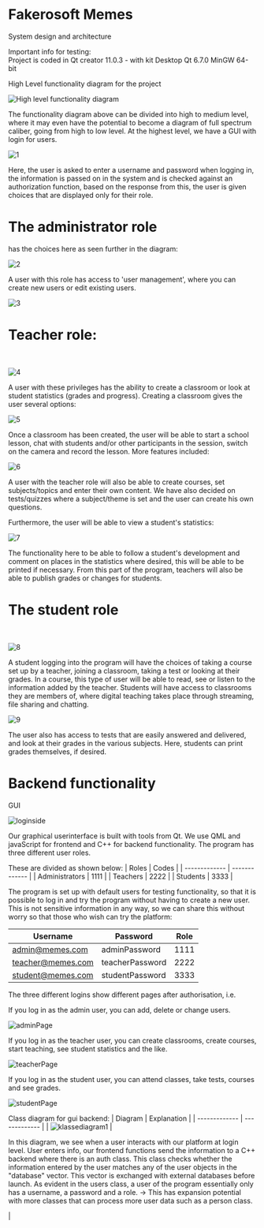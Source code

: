 # Fakerosoft Memes 
System design and architecture

Important info for testing:<br>
Project is coded in Qt creator 11.0.3 - with kit Desktop Qt 6.7.0 MinGW 64-bit

High Level functionality diagram for the project

![High level functionality diagram](https://github.com/Bjorgeh/fakerosoft-memes/assets/122554284/ff6dae80-ea48-4702-a7f5-a7e65374fccc)

The functionality diagram above can be divided into high to medium level, where it may even have the potential to become a diagram of full spectrum caliber, going from high to low level. At the highest level, we have a GUI with login for users.

![1](https://github.com/Bjorgeh/fakerosoft-memes/assets/122554284/c78e1772-d389-431f-9e5d-166ca588e296)<br>

Here, the user is asked to enter a username and password when logging in, the information is passed on in the system and is checked against an authorization function, based on the response from this, the user is given choices that are displayed only for their role.

<h1><b>The administrator role</b></h1> has the choices here as seen further in the diagram:
<br>

![2](https://github.com/Bjorgeh/fakerosoft-memes/assets/122554284/3f45ebe0-b3c2-49a2-bf50-f3c5ca722be0)
 
A user with this role has access to 'user management', where you can create new users or edit existing users.
<br>

![3](https://github.com/Bjorgeh/fakerosoft-memes/assets/122554284/488e6860-6aa6-472a-91bf-f4906be33ca7)

<h1><b>Teacher role:</b></h1>
<br>

![4](https://github.com/Bjorgeh/fakerosoft-memes/assets/122554284/8aec74b0-07b3-4eca-b528-30c5a56e161f)


A user with these privileges has the ability to create a classroom or look at student statistics (grades and progress).
Creating a classroom gives the user several options:
<br>

![5](https://github.com/Bjorgeh/fakerosoft-memes/assets/122554284/534cb81d-4e68-4a5b-9430-76b061dd1ed1)


Once a classroom has been created, the user will be able to start a school lesson, chat with students and/or other participants in the session, switch on the camera and record the lesson.
More features included:
<br>

![6](https://github.com/Bjorgeh/fakerosoft-memes/assets/122554284/be7f05f7-a7f7-4b66-8cf0-df10a39d1130)


A user with the teacher role will also be able to create courses, set subjects/topics and enter their own content. We have also decided on tests/quizzes where a subject/theme is set and the user can create his own questions.

Furthermore, the user will be able to view a student's statistics:
<br>

![7](https://github.com/Bjorgeh/fakerosoft-memes/assets/122554284/3f1a7b15-0600-4b59-a873-a4143a541d5a)

The functionality here to be able to follow a student's development and comment on places in the statistics where desired, this will be able to be printed if necessary. From this part of the program, teachers will also be able to publish grades or changes for students.
<h1><b>The student role</b></h1>
<br>

![8](https://github.com/Bjorgeh/fakerosoft-memes/assets/122554284/5ac5d244-50d6-46e0-8cab-c86ddfac374d)


A student logging into the program will have the choices of taking a course set up by a teacher, joining a classroom, taking a test or looking at their grades.
In a course, this type of user will be able to read, see or listen to the information added by the teacher. Students will have access to classrooms they are members of, where digital teaching takes place through streaming, file sharing and chatting.
<br>

![9](https://github.com/Bjorgeh/fakerosoft-memes/assets/122554284/4c630ebb-0931-4515-82e2-6d4499331cd2)

The user also has access to tests that are easily answered and delivered, and look at their grades in the various subjects. Here, students can print grades themselves, if desired.

<h1>Backend functionality</h1>

GUI <br>

![loginside](https://github.com/Bjorgeh/fakerosoft-memes/assets/122554284/73d2d0c7-4fe1-47d7-8153-6f1e04f8f7a9)

Our graphical userinterface is built with tools from Qt. We use QML and javaScript for frontend and C++ for backend functionality. The program has three different user roles.

These are divided as shown below:
| Roles  | Codes |
| ------------- | ------------- |
| Administrators  | 1111  |
| Teachers  | 2222  |
| Students  | 3333  |


The program is set up with default users for testing functionality, so that it is possible to log in and try the program without having to create a new user.
This is not sensitive information in any way, so we can share this without worry so that those who wish can try the platform:

| Username | Password | Role |
| ------------- | ------------- | ------------- |
| admin@memes.com | adminPassword  | 1111 |
| teacher@memes.com | teacherPassword  | 2222 |
| student@memes.com | studentPassword  | 3333 |

The three different logins show different pages after authorisation, i.e.

If you log in as the admin user, you can add, delete or change users.

![adminPage](https://github.com/Bjorgeh/fakerosoft-memes/assets/122554284/7f94851a-0f50-4b62-9e61-654dfbb62fa3)

If you log in as the teacher user, you can create classrooms, create courses, start teaching, see student statistics and the like.

![teacherPage](https://github.com/Bjorgeh/semesteroppgave_23/assets/122554284/75a74fa4-9dd5-4dbb-a78b-f95e8eae5b89)

If you log in as the student user, you can attend classes, take tests, courses and see grades.

![studentPage](https://github.com/Bjorgeh/fakerosoft-memes/assets/122554284/d3d33392-c68d-4254-a33c-249ff55604e0)

Class diagram for gui backend:
| Diagram | Explanation |
| ------------- | ------------- |
| ![klassediagram1](https://github.com/Bjorgeh/fakerosoft-memes/assets/122554284/6434f125-6de0-4ddd-b5fb-7337d8be17be) | <p>In this diagram, we see when a user interacts with our platform at login level. User enters info, our frontend functions send the information to a C++ backend where there is an auth class. This class checks whether the information entered by the user matches any of the user objects in the "database" vector. This vector is exchanged with external databases before launch. As evident in the users class, a user of the program essentially only has a username, a password and a role. -> This has expansion potential with more classes that can process more user data such as a person class. </p>|
